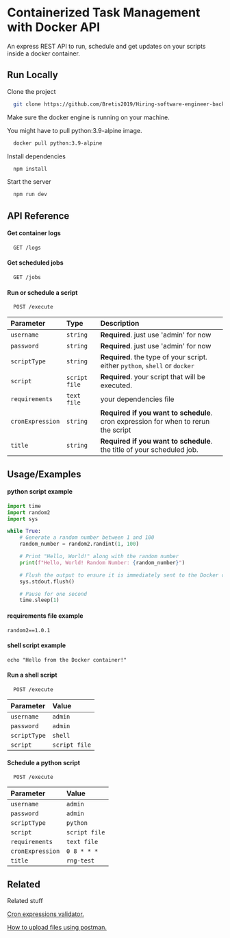 
# Containerized Task Management with Docker API

An express REST API to run, schedule and get updates on your scripts inside a docker container.


## Run Locally

Clone the project

```bash
  git clone https://github.com/Bretis2019/Hiring-software-engineer-backend.git
```
Make sure the docker engine is running on your machine.

You might have to pull python:3.9-alpine image.

```bash
  docker pull python:3.9-alpine
```


Install dependencies

```bash
  npm install
```


Start the server

```bash
  npm run dev
```


## API Reference

#### Get container logs

```http
  GET /logs
```

#### Get scheduled jobs

```http
  GET /jobs
```

#### Run or schedule a script

```http
  POST /execute
```

| Parameter | Type     | Description                       |
| :-------- | :------- | :-------------------------------- |
| `username`      | `string` | **Required**. just use 'admin' for now |
| `password`      | `string` | **Required**. just use 'admin' for now |
| `scriptType`      | `string` | **Required**. the type of your script. either `python`, `shell` or `docker`|
| `script`      | `script file` | **Required**. your script that will be executed.|
| `requirements`      | `text file` |your dependencies file |
| `cronExpression`      | `string` | **Required if you want to schedule**. cron expression for when to rerun the script |
| `title`      | `string` | **Required if you want to schedule**. the title of your scheduled job. |


## Usage/Examples

#### python script example

```python
import time
import random2
import sys

while True:
    # Generate a random number between 1 and 100
    random_number = random2.randint(1, 100)

    # Print "Hello, World!" along with the random number
    print(f"Hello, World! Random Number: {random_number}")

    # Flush the output to ensure it is immediately sent to the Docker container
    sys.stdout.flush()

    # Pause for one second
    time.sleep(1)

```


#### requirements file example

```
random2==1.0.1
```

#### shell script example

```shell
echo "Hello from the Docker container!"

```

#### Run a shell script

```http
  POST /execute
```

| Parameter | Value     |
| :-------- | :------- |
| `username`      | `admin`|
| `password`      | `admin`|
| `scriptType`      | `shell`|
| `script`      | `script file`|

#### Schedule a python script

```http
  POST /execute
```

| Parameter | Value     |
| :-------- | :------- |
| `username`      | `admin` |
| `password`      | `admin` |
| `scriptType`      | `python`|
| `script`      | `script file`|
| `requirements`      | `text file`|
| `cronExpression`      | `0 8 * * *`|
| `title`      | `rng-test`|






## Related

Related stuff

[Cron expressions validator.](https://vercel.com/docs/cron-jobs#cron-expressions)

[How to upload files using postman.](https://www.youtube.com/watch?v=S7bwkys6D0E)


